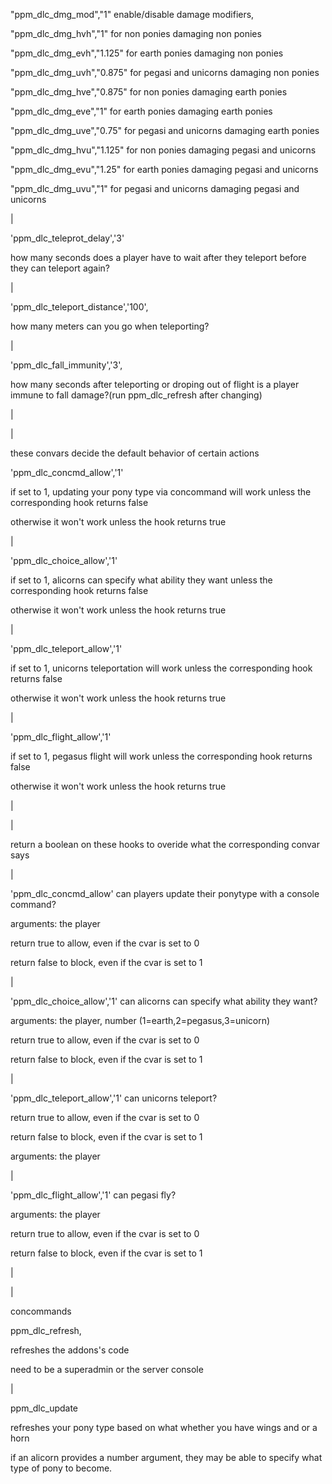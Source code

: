
"ppm_dlc_dmg_mod","1" enable/disable damage modifiers,

"ppm_dlc_dmg_hvh","1" for non ponies damaging non ponies

"ppm_dlc_dmg_evh","1.125" for earth ponies damaging non ponies

"ppm_dlc_dmg_uvh","0.875" for pegasi and unicorns damaging non ponies

"ppm_dlc_dmg_hve","0.875" for non ponies damaging earth ponies

"ppm_dlc_dmg_eve","1" for earth ponies damaging earth ponies

"ppm_dlc_dmg_uve","0.75" for pegasi and unicorns damaging earth ponies

"ppm_dlc_dmg_hvu","1.125" for non ponies damaging pegasi and unicorns

"ppm_dlc_dmg_evu","1.25" for earth ponies damaging pegasi and unicorns

"ppm_dlc_dmg_uvu","1" for pegasi and unicorns damaging pegasi and unicorns





|

'ppm_dlc_teleprot_delay','3'

how many seconds does a player have to wait after they teleport before they can teleport again?

|

'ppm_dlc_teleport_distance','100',

how many meters can you go when teleporting?

|

'ppm_dlc_fall_immunity','3',

how many seconds after teleporting or droping out of flight is a player immune to fall damage?(run ppm_dlc_refresh after changing)

|

|

these convars decide the default behavior of certain actions

'ppm_dlc_concmd_allow','1'

if set to 1, updating your pony type via concommand will work unless the corresponding hook returns false

otherwise it won't work unless the hook returns true

|

'ppm_dlc_choice_allow','1'

if set to 1, alicorns can specify what ability they want unless the corresponding hook returns false

otherwise it won't work unless the hook returns true

|

'ppm_dlc_teleport_allow','1'

if set to 1, unicorns teleportation will work unless the corresponding hook returns false

otherwise it won't work unless the hook returns true

|

'ppm_dlc_flight_allow','1'

if set to 1, pegasus flight will work unless the corresponding hook returns false

otherwise it won't work unless the hook returns true

|

|

return a boolean on these hooks to overide what the corresponding convar says

|

'ppm_dlc_concmd_allow' can players update their ponytype with a console command?

arguments: the player

return true to allow, even if the cvar is set to 0

return false to block, even if the cvar is set to 1

|

'ppm_dlc_choice_allow','1' can alicorns can specify what ability they want?

arguments: the player, number (1=earth,2=pegasus,3=unicorn)

return true to allow, even if the cvar is set to 0

return false to block, even if the cvar is set to 1

|

'ppm_dlc_teleport_allow','1' can unicorns teleport?

return true to allow, even if the cvar is set to 0

return false to block, even if the cvar is set to 1

arguments: the player

|

'ppm_dlc_flight_allow','1' can pegasi fly?

arguments: the player

return true to allow, even if the cvar is set to 0

return false to block, even if the cvar is set to 1

|

|

concommands

ppm_dlc_refresh,

refreshes the addons's code

need to be a superadmin or the server console

|

ppm_dlc_update

refreshes your pony type based on what whether you have wings and or a horn

if an alicorn provides a number argument, they may be able to specify what type of pony to become.
